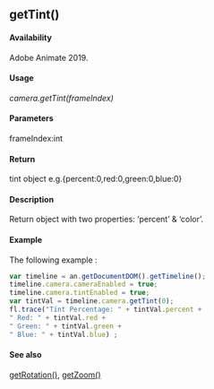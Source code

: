## getTint()

#### Availability

Adobe Animate 2019.

#### Usage

*camera.getTint(frameIndex)*

#### Parameters

frameIndex:int

#### Return

tint object
e.g.{percent:0,red:0,green:0,blue:0}

#### Description

Return object with two properties: ‘percent’ & ‘color’.

#### Example

The following example : 
```javascript
var timeline = an.getDocumentDOM().getTimeline();
timeline.camera.cameraEnabled = true;
timeline.camera.tintEnabled = true;
var tintVal = timeline.camera.getTint(0);
fl.trace("Tint Percentage: " + tintVal.percent +
" Red: " + tintVal.red + 
" Green: " + tintVal.green + 
" Blue: " + tintVal.blue) ;

```
#### See also

[getRotation()](../Camera_object/Camera2.md), [getZoom()](../Camera_object/Camera1.md)
